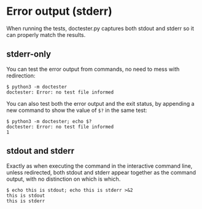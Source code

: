 # Error output (stderr)

When running the tests, doctester.py captures both stdout and stderr so it can properly match the results.

## stderr-only

You can test the error output from commands, no need to mess with redirection:

    $ python3 -m doctester
    doctester: Error: no test file informed

You can also test both the error output and the exit status, by appending a new command to show the value of `$?` in the same test:

    $ python3 -m doctester; echo $?
    doctester: Error: no test file informed
    1

## stdout and stderr

Exactly as when executing the command in the interactive command line, unless redirected, both stdout and stderr appear together as the command output, with no distinction on which is which.

    $ echo this is stdout; echo this is stderr >&2
    this is stdout
    this is stderr
